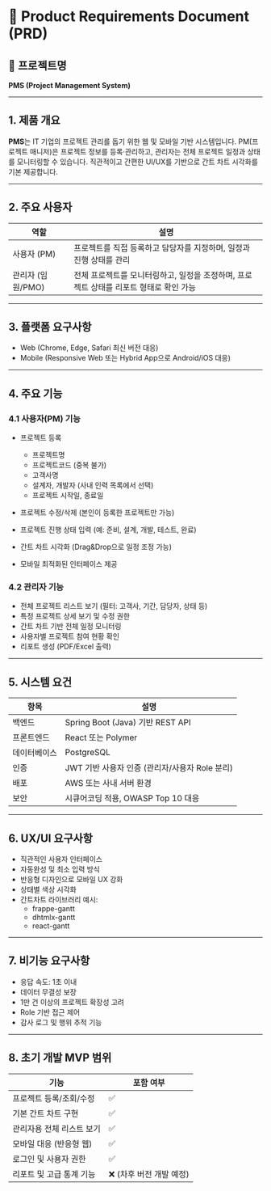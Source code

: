 # 📝 Product Requirements Document (PRD)

## 📌 프로젝트명
**PMS (Project Management System)**

---

## 1. 제품 개요

**PMS**는 IT 기업의 프로젝트 관리를 돕기 위한 웹 및 모바일 기반 시스템입니다. PM(프로젝트 매니저)은 프로젝트 정보를 등록·관리하고, 관리자는 전체 프로젝트 일정과 상태를 모니터링할 수 있습니다. 직관적이고 간편한 UI/UX를 기반으로 간트 차트 시각화를 기본 제공합니다.

---

## 2. 주요 사용자

| 역할 | 설명 |
|------|------|
| 사용자 (PM) | 프로젝트를 직접 등록하고 담당자를 지정하며, 일정과 진행 상태를 관리 |
| 관리자 (임원/PMO) | 전체 프로젝트를 모니터링하고, 일정을 조정하며, 프로젝트 상태를 리포트 형태로 확인 가능 |

---

## 3. 플랫폼 요구사항

- Web (Chrome, Edge, Safari 최신 버전 대응)
- Mobile (Responsive Web 또는 Hybrid App으로 Android/iOS 대응)

---

## 4. 주요 기능

### 4.1 사용자(PM) 기능

- 프로젝트 등록
  - 프로젝트명
  - 프로젝트코드 (중복 불가)
  - 고객사명
  - 설계자, 개발자 (사내 인력 목록에서 선택)
  - 프로젝트 시작일, 종료일

- 프로젝트 수정/삭제 (본인이 등록한 프로젝트만 가능)
- 프로젝트 진행 상태 입력 (예: 준비, 설계, 개발, 테스트, 완료)
- 간트 차트 시각화 (Drag&Drop으로 일정 조정 가능)
- 모바일 최적화된 인터페이스 제공

### 4.2 관리자 기능

- 전체 프로젝트 리스트 보기 (필터: 고객사, 기간, 담당자, 상태 등)
- 특정 프로젝트 상세 보기 및 수정 권한
- 간트 차트 기반 전체 일정 모니터링
- 사용자별 프로젝트 참여 현황 확인
- 리포트 생성 (PDF/Excel 출력)

---

## 5. 시스템 요건

| 항목 | 설명 |
|------|------|
| 백엔드 | Spring Boot (Java) 기반 REST API |
| 프론트엔드 | React 또는 Polymer |
| 데이터베이스 | PostgreSQL |
| 인증 | JWT 기반 사용자 인증 (관리자/사용자 Role 분리) |
| 배포 | AWS 또는 사내 서버 환경 |
| 보안 | 시큐어코딩 적용, OWASP Top 10 대응

---

## 6. UX/UI 요구사항

- 직관적인 사용자 인터페이스
- 자동완성 및 최소 입력 방식
- 반응형 디자인으로 모바일 UX 강화
- 상태별 색상 시각화
- 간트차트 라이브러리 예시:
  - frappe-gantt
  - dhtmlx-gantt
  - react-gantt

---

## 7. 비기능 요구사항

- 응답 속도: 1초 이내
- 데이터 무결성 보장
- 1만 건 이상의 프로젝트 확장성 고려
- Role 기반 접근 제어
- 감사 로그 및 행위 추적 기능

---

## 8. 초기 개발 MVP 범위

| 기능 | 포함 여부 |
|------|-----------|
| 프로젝트 등록/조회/수정 | ✅ |
| 기본 간트 차트 구현 | ✅ |
| 관리자용 전체 리스트 보기 | ✅ |
| 모바일 대응 (반응형 웹) | ✅ |
| 로그인 및 사용자 권한 | ✅ |
| 리포트 및 고급 통계 기능 | ❌ (차후 버전 개발 예정) |